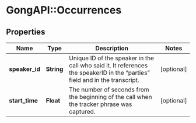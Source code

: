 # GongAPI::Occurrences

## Properties
Name | Type | Description | Notes
------------ | ------------- | ------------- | -------------
**speaker_id** | **String** | Unique ID of the speaker in the call who said it. It references the speakerID in the “parties” field and in the transcript. | [optional] 
**start_time** | **Float** | The number of seconds from the beginning of the call when the tracker phrase was captured. | [optional] 

